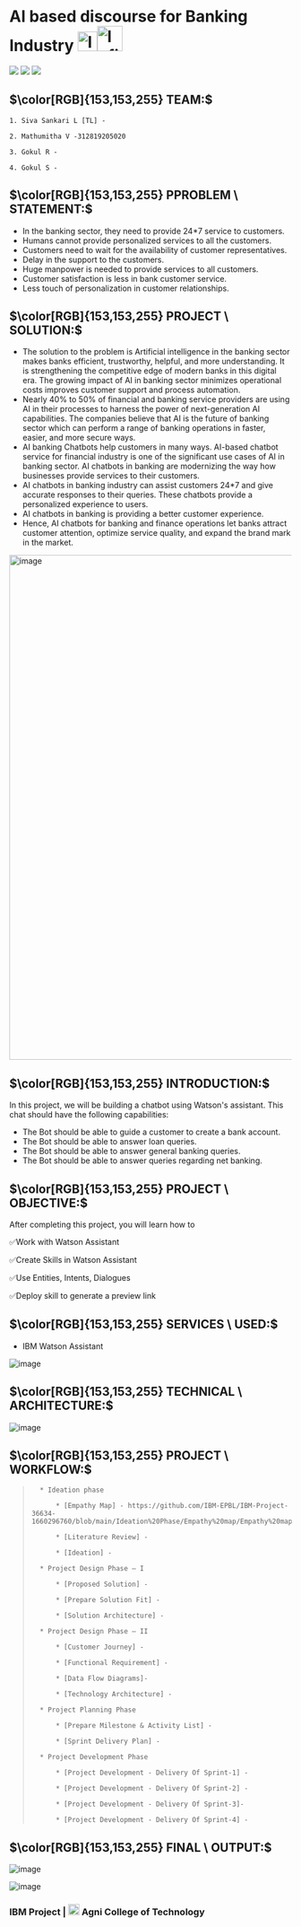 # AI based discourse for Banking Industry <img src="https://user-images.githubusercontent.com/83297844/194119925-3be6535b-ea6e-47e6-be8c-b5398df7138b.png" alt="InfiniteGraph Logo" width="35"><img src="https://user-images.githubusercontent.com/83297844/194121564-7ad52db3-3e37-4394-a3a1-9ee66ec67cad.png" alt="InfiniteGraph Logo" width="45">


![](https://img.shields.io/badge/github-orange?style=for-the-badge)
![](https://img.shields.io/badge/IBM-blueviolet?style=for-the-badge)
![](https://img.shields.io/badge/AGNI_COLLEGE_OF_TECHNOLOGY-lightgrey?style=for-the-badge)


## $\color[RGB]{153,153,255} TEAM:$

    1. Siva Sankari L [TL] - 
    
    2. Mathumitha V -312819205020
    
    3. Gokul R - 
    
    4. Gokul S - 
    
## $\color[RGB]{153,153,255} PPROBLEM \ STATEMENT:$
 - In the banking sector, they need to provide 24*7 service to customers.
 - Humans cannot provide personalized services to all the customers.
 - Customers need to wait for the availability of customer representatives.
 - Delay in the support to the customers.
 - Huge manpower is needed to provide services to all customers.
 - Customer satisfaction is less in bank customer service.
 - Less touch of personalization in customer relationships.




## $\color[RGB]{153,153,255} PROJECT \ SOLUTION:$

- The solution to the problem is Artificial intelligence in the banking sector makes banks efficient, trustworthy, helpful, and more understanding. It is strengthening the competitive edge of modern banks in this digital era. The growing impact of AI in banking sector minimizes operational costs improves customer support and process automation.
 - Nearly 40% to 50% of financial and banking service providers are using AI in their processes to harness the power of next-generation AI capabilities. The companies believe that AI is the future of banking sector which can perform a range of banking operations in faster, easier, and more secure ways.
 - AI banking Chatbots help customers in many ways. AI-based chatbot service for financial industry is one of the significant use cases of AI in banking sector. AI chatbots in banking are modernizing the way how businesses provide services to their customers.
 - AI chatbots in banking industry can assist customers 24*7 and give accurate responses to their queries. These chatbots provide a personalized experience to users.
 - AI chatbots in banking is providing a better customer experience. 
 - Hence, AI chatbots for banking and finance operations let banks attract customer attention, optimize service quality, and expand the brand mark in the market.
 
 
<img width="900" alt="image" src="https://user-images.githubusercontent.com/83297844/194131389-c3d0024b-8fed-4fd3-aad7-65dcc38ddabe.png" align="center">


## $\color[RGB]{153,153,255} INTRODUCTION:$





In this project, we will be building a chatbot using Watson's assistant. This chat should have the following capabilities:
 - The Bot should be able to guide a customer to create a bank account.
 - The Bot should be able to answer loan queries.
 - The Bot should be able to answer general banking queries.
 - The Bot should be able to answer queries regarding net banking.

## $\color[RGB]{153,153,255} PROJECT \ OBJECTIVE:$

After completing this project, you will learn how to 

 ✅Work with Watson Assistant
 
 ✅Create Skills  in Watson Assistant
 
 ✅Use Entities, Intents, Dialogues
 
 ✅Deploy skill to generate a preview link


## $\color[RGB]{153,153,255} SERVICES \ USED:$
- IBM Watson Assistant

![image](https://user-images.githubusercontent.com/83297844/194100388-c8a731b7-06b0-4d8f-ab22-6df3102f8900.png)

## $\color[RGB]{153,153,255} TECHNICAL \ ARCHITECTURE:$

![image](https://user-images.githubusercontent.com/83297844/194111655-ec69a33c-0bec-4a06-8b3b-0ac6b4b2e5a0.png)


## $\color[RGB]{153,153,255} PROJECT \ WORKFLOW:$

>       * Ideation phase
>           
>           * [Empathy Map] - https://github.com/IBM-EPBL/IBM-Project-36634-1660296760/blob/main/Ideation%20Phase/Empathy%20map/Empathy%20map.pdf
>           
>           * [Literature Review] -
>           
>           * [Ideation] - 
>           
>       * Project Design Phase – I
>            
>           * [Proposed Solution] -
>           
>           * [Prepare Solution Fit] -
>           
>           * [Solution Architecture] -
>           
>       * Project Design Phase – II
>       
>           * [Customer Journey] -
>           
>           * [Functional Requirement] -
>           
>           * [Data Flow Diagrams]-
>           
>           * [Technology Architecture] -
>           
>       * Project Planning Phase
>       
>           * [Prepare Milestone & Activity List] -
>           
>           * [Sprint Delivery Plan] -
>           
>       * Project Development Phase
>       
>           * [Project Development - Delivery Of Sprint-1] -
>           
>           * [Project Development - Delivery Of Sprint-2] -     
>               
>           * [Project Development - Delivery Of Sprint-3]-
>           
>           * [Project Development - Delivery Of Sprint-4] -
>                
        
## $\color[RGB]{153,153,255} FINAL \ OUTPUT:$

![image](https://user-images.githubusercontent.com/83297844/194128244-43401b86-e549-4332-a8f0-9160b44df261.png)

![image](https://user-images.githubusercontent.com/83297844/194127546-1f6876df-2f3c-46fb-8f12-2c256393d25b.png)




### IBM Project | <img src="https://user-images.githubusercontent.com/83297844/194126327-5c9091a6-f2ab-4793-9444-9a07f37aafe0.png" alt="InfiniteGraph Logo" width="20"> Agni College of Technology 
